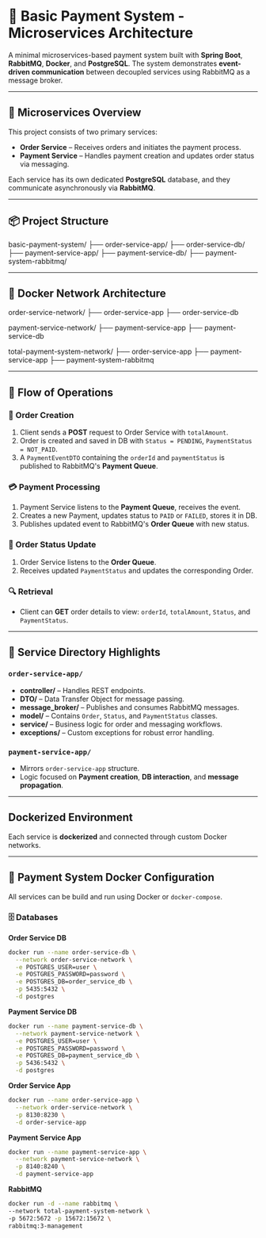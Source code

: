 # 🧾 Basic Payment System - Microservices Architecture

A minimal microservices-based payment system built with **Spring Boot**, **RabbitMQ**, **Docker**, and **PostgreSQL**. The system demonstrates **event-driven communication** between decoupled services using RabbitMQ as a message broker.

---

## 🔧 Microservices Overview

This project consists of two primary services:

- **Order Service** – Receives orders and initiates the payment process.
- **Payment Service** – Handles payment creation and updates order status via messaging.

Each service has its own dedicated **PostgreSQL** database, and they communicate asynchronously via **RabbitMQ**.

---

## 📦 Project Structure
basic-payment-system/
├── order-service-app/
├── order-service-db/
├── payment-service-app/
├── payment-service-db/
├── payment-system-rabbitmq/

---

## 🧱 Docker Network Architecture

order-service-network/
├── order-service-app
├── order-service-db

payment-service-network/
├── payment-service-app
├── payment-service-db

total-payment-system-network/
├── order-service-app
├── payment-service-app
├── payment-system-rabbitmq

---

## 🔁 Flow of Operations

### 📝 Order Creation
1. Client sends a **POST** request to Order Service with `totalAmount`.
2. Order is created and saved in DB with `Status = PENDING`, `PaymentStatus = NOT_PAID`.
3. A `PaymentEventDTO` containing the `orderId` and `paymentStatus` is published to RabbitMQ's **Payment Queue**.

### 💳 Payment Processing
1. Payment Service listens to the **Payment Queue**, receives the event.
2. Creates a new Payment, updates status to `PAID` or `FAILED`, stores it in DB.
3. Publishes updated event to RabbitMQ's **Order Queue** with new status.

### 🔄 Order Status Update
1. Order Service listens to the **Order Queue**.
2. Receives updated `PaymentStatus` and updates the corresponding Order.

### 🔍 Retrieval
- Client can **GET** order details to view: `orderId`, `totalAmount`, `Status`, and `PaymentStatus`.

---

## 📁 Service Directory Highlights

### `order-service-app/`
- **controller/** – Handles REST endpoints.
- **DTO/** – Data Transfer Object for message passing.
- **message_broker/** – Publishes and consumes RabbitMQ messages.
- **model/** – Contains `Order`, `Status`, and `PaymentStatus` classes.
- **service/** – Business logic for order and messaging workflows.
- **exceptions/** – Custom exceptions for robust error handling.

### `payment-service-app/`
- Mirrors `order-service-app` structure.
- Logic focused on **Payment creation**, **DB interaction**, and **message propagation**.

---

## Dockerized Environment

Each service is **dockerized** and connected through custom Docker networks. 

---

## 🐳 Payment System Docker Configuration

All services can be build and run using Docker or `docker-compose`.

### 🗄️ Databases

**Order Service DB**
```bash
docker run --name order-service-db \
  --network order-service-network \
  -e POSTGRES_USER=user \
  -e POSTGRES_PASSWORD=password \
  -e POSTGRES_DB=order_service_db \
  -p 5435:5432 \
  -d postgres
```  
**Payment Service DB**
```bash
docker run --name payment-service-db \
  --network payment-service-network \
  -e POSTGRES_USER=user \
  -e POSTGRES_PASSWORD=password \
  -e POSTGRES_DB=payment_service_db \
  -p 5436:5432 \
  -d postgres
```
**Order Service App**
```bash
docker run --name order-service-app \
  --network order-service-network \
  -p 8130:8230 \
  -d order-service-app
```
**Payment Service App**
```bash
docker run --name payment-service-app \
  --network payment-service-network \
  -p 8140:8240 \
  -d payment-service-app
``` 
**RabbitMQ**
```bash
docker run -d --name rabbitmq \
--network total-payment-system-network \
-p 5672:5672 -p 15672:15672 \
rabbitmq:3-management
```